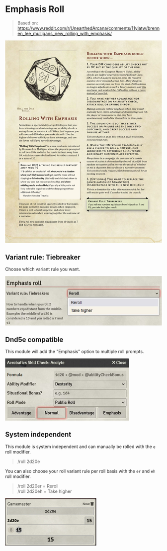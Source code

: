 # Emphasis Roll
> Based on: https://www.reddit.com/r/UnearthedArcana/comments/11yiatw/brennen_lee_mulligans_new_rolling_with_emphasis/

![emphasis-roll-rule-set](/assets/emphasis-roll-rule-set.jpg)

## Variant rule: Tiebreaker
Choose which variant rule you want.

![dnd5e](/assets/variant-rule-setting.jpg)

## Dnd5e compatible
This module will add the "Emphasis" option to multiple roll prompts.

![dnd5e](/assets/dnd5e.jpg)

## System independent
This module is system independent and can manually be rolled with the `e` roll modifier.

> /roll 2d20e

You can also choose your roll variant rule per roll basis with the `er` and `eh` roll modifier.

> /roll 2d20er = Reroll  
> /roll 2d20eh = Take higher

![manual](/assets/manual-roll.png)